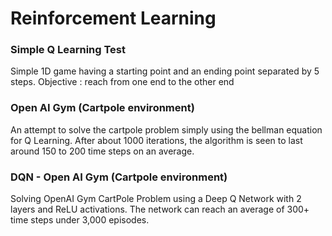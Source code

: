 # Reinforcement Learning  

### Simple Q Learning Test

Simple 1D game having a starting point and an ending point separated by 5 steps. Objective : reach from one end to the other end

### Open AI Gym (Cartpole environment)

An attempt to solve the cartpole problem simply using the bellman equation for Q Learning. After about 1000 iterations, the algorithm is seen to last around 150 to 200 time steps on an average.


### DQN - Open AI Gym (Cartpole environment)

Solving OpenAI Gym CartPole Problem using a Deep Q Network with 2 layers and ReLU activations. The network can reach an average of 300+ time steps under 3,000 episodes.
